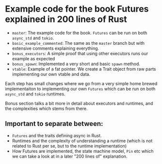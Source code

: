 # Example code for the book Futures explained in 200 lines of Rust

- `master`: The example code for the book. `Futures` can be run on both `async_std` and `tokio`.
- `basic_example_commented`: The same as the `master` branch but with extensive comments explaining everything.
- `bonus_executors`: A simple proof that using other executors runs our example as expected
- `bonus_spawn`: Implemented a very short and basic `spawn` method. 
- `vtable`: Example of a fat pointer. We create a Trait object from raw parts implementing our own vtable and data.


Each step has small changes where we go from a very simple home brewed implementaiton to implementing
our own `Futures` which can be run on both `async_std` and `tokio` runtimes.

Bonus section talks a bit more in detail about executors and runtimes, and the complexities
which stems from there.

## Important to separate between:
- `Futures` and the traits defining async in Rust.
- Runtimes and the complexity of understanding a runtime (which is not related to Rust per se, but to the runtime implementation)
- How Futures are implemented, the state machine model, `Pin` etc which we can take a look at in a later "200 lines of" explanation.

